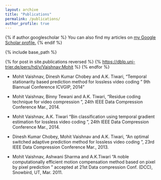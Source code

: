 ```yaml
---
layout: archive
title: "Publications"
permalink: /publications/
author_profile: true
---
```


{% if author.googlescholar %}
  You can also find my articles on <u><a href="{{author.googlescholar}}">my Google Scholar profile</a>.</u>
{% endif %}

{% include base_path %}

{% for post in site.publications reversed %}
  {% https://dblp.uni-trier.de/pers/hd/v/Vaishnav:Mohit %}
{% endfor %}

* Mohit Vaishnav, Dinesh Kumar Chobey and A.K. Tiwari, “Temporal 	stationarity based prediction method for lossless video coding 	” 9th Biannual Conference ICVGIP, 2014”
* Mohit Vaishnav, Binny Tewani and A.K. Tiwari, “Residue 	 coding technique for video compression ”, 24th 	IEEE Data Compression Conference Mar., 2014.

* Mohit  Vaishnav, A.K. Tiwari “Bin 	classification using temporal gradient estimation for lossless 	video coding 	”, 	24th 	 IEEE Data Compression Conference Mar., 2014.

* Dinesh Kumar Chobey, Mohit Vaishnav and A.K. Tiwari, “An 	optimal switched adaptive prediction method for lossless video 	coding 	”, 	23rd 	 IEEE Data Compression Conference Mar., 2013.

* Mohit  Vaishnav, Ashwani Sharma and A.K.Tiwari “A noble computationally efficient motion compensation method based 	on pixel by pixel prediction ” accepted at 21st  Data compression Conf. (DCC), Snowbird, UT, Mar. 2011.
